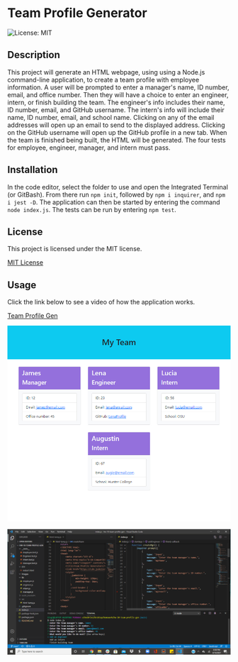 # Team Profile Generator

![License: MIT](https://img.shields.io/badge/License-MIT-yellow.svg)

## Description
This project will generate an HTML webpage, using using a Node.js command-line application, to create a team profile with employee information. A user will be prompted to enter a manager's name, ID number, email, and office number. Then they will have a choice to enter an engineer, intern, or finish building the team. The engineer's info includes their name, ID number, email, and GitHub username. The intern's info will include their name, ID number, email, and school name. Clicking on any of the email addresses will open up an email to send to the displayed address. Clicking on the GitHub username will open up the GitHub profile in a new tab. When the team is finished being built, the HTML will be generated. The four tests for employee, engineer, manager, and intern must pass.

## Installation
In the code editor, select the folder to use and open the Integrated Terminal (or GitBash). From there run `npm init`, followed by `npm i inquirer`, and `npm i jest -D`. The application can then be started by entering the command `node index.js`. The tests can be run by entering `npm test`.

## License
This project is licensed under the MIT license.

[MIT License](https://opensource.org/licenses/MIT)

## Usage
Click the link below to see a video of how the application works.

[Team Profile Gen](https://url.com)

![demo pic 1](Images/webpage-demo.jpg)

![demo pic 2](Images/vscode-demo.png)
